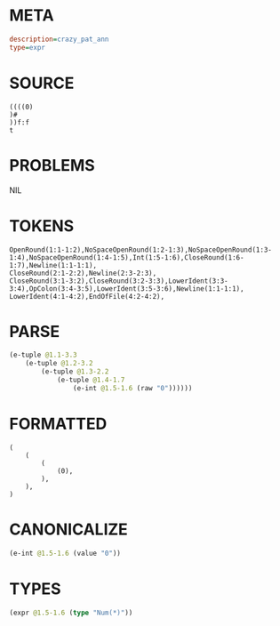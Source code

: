 # META
~~~ini
description=crazy_pat_ann
type=expr
~~~
# SOURCE
~~~roc
((((0)
)#
))f:f
t
~~~
# PROBLEMS
NIL
# TOKENS
~~~zig
OpenRound(1:1-1:2),NoSpaceOpenRound(1:2-1:3),NoSpaceOpenRound(1:3-1:4),NoSpaceOpenRound(1:4-1:5),Int(1:5-1:6),CloseRound(1:6-1:7),Newline(1:1-1:1),
CloseRound(2:1-2:2),Newline(2:3-2:3),
CloseRound(3:1-3:2),CloseRound(3:2-3:3),LowerIdent(3:3-3:4),OpColon(3:4-3:5),LowerIdent(3:5-3:6),Newline(1:1-1:1),
LowerIdent(4:1-4:2),EndOfFile(4:2-4:2),
~~~
# PARSE
~~~clojure
(e-tuple @1.1-3.3
	(e-tuple @1.2-3.2
		(e-tuple @1.3-2.2
			(e-tuple @1.4-1.7
				(e-int @1.5-1.6 (raw "0"))))))
~~~
# FORMATTED
~~~roc
(
	(
		(
			(0),
		),
	),
)
~~~
# CANONICALIZE
~~~clojure
(e-int @1.5-1.6 (value "0"))
~~~
# TYPES
~~~clojure
(expr @1.5-1.6 (type "Num(*)"))
~~~
